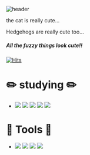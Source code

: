 <!--
**CREE1116/CREE1116** is a ✨ _special_ ✨ repository because its `README.md` (this file) appears on your GitHub profile.

Here are some ideas to get you started:

- 🔭 I’m currently working on ...
- 🌱 I’m currently learning ...
- 👯 I’m looking to collaborate on ...
- 🤔 I’m looking for help with ...
- 💬 Ask me about ...
- 📫 How to reach me: ...
- 😄 Pronouns: ...
- ⚡ Fun fact: ...
-->
![header](https://capsule-render.vercel.app/api?type=transparent&color=000080&height=200&section=header&text=CREE's%20Github!&fontSize=90&fontColor=ffffff&animation=fadeIn)

the cat is really cute...

Hedgehogs are really cute too...

##### All the fuzzy things look cute!!


[![Hits](https://hits.seeyoufarm.com/api/count/incr/badge.svg?url=https%3A%2F%2Fgithub.com%2FCREE1116&count_bg=%2379C83D&title_bg=%23555555&icon=&icon_color=%23000000&title=%EB%B0%A9%EB%AC%B8%EC%9E%90%EC%88%98&edge_flat=true)](https://hits.seeyoufarm.com)

# :pencil2: studying :pencil2:
-  <img src="https://img.shields.io/badge/Java-FF7800?style=flat"/>  <img src="https://img.shields.io/badge/JavaScript-F7DF1E?style=flat&logo=JavaScript&logoColor=white"/>  <img src="https://img.shields.io/badge/Oracle-F80000?style=flat&logo=Oracle&logoColor=white"/>  <img src="https://img.shields.io/badge/React-61DAFB?style=flat&logo=React&logoColor=white"/>   <img src="https://img.shields.io/badge/c++-00599C?style=for-the-badge&logo=c%2B%2B&logoColor=white">
        

# :hammer: Tools :hammer:

- <img src="https://img.shields.io/badge/Visual Studio Code-007ACC?style=flat&logo=Visual Studio Code&logoColor=white"/>  <img src="https://img.shields.io/badge/Eclipse IDE-C2255?style=flat&logo=Eclipse IDE&logoColor=white"/>  <img src="https://img.shields.io/badge/Sublime Text-FF9800?style=flat&logo=Sublime Text&logoColor=white"/>  <img src="https://img.shields.io/badge/IntelliJ IDEA-000000?style=flat&logo=IntelliJ IDEA&logoColor=white"/>
    

